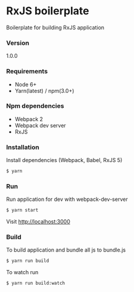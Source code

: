 # RxJS boilerplate
Boilerplate for building RxJS application

### Version
1.0.0

### Requirements
- Node 6+
- Yarn(latest) / npm(3.0+)

### Npm dependencies
- Webpack 2
- Webpack dev server
- RxJS

### Installation
Install dependencies (Webpack, Babel, RxJS 5)

```sh
$ yarn
```

### Run
Run application for dev with webpack-dev-server
```sh
$ yarn start
```

Visit [http://localhost:3000](http://localhost:3000)

### Build
To build application and bundle all js to bundle.js

```sh
$ yarn run build
```
To watch run
```sh
$ yarn run build:watch
```
